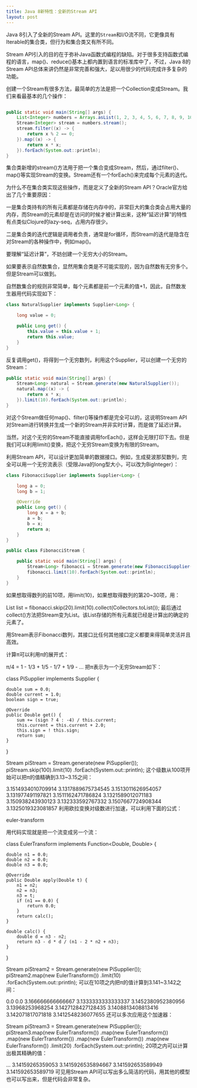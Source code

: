 ```yaml
---
title: Java 8新特性：全新的Stream API
layout: post
---
```


Java 8引入了全新的Stream API。这里的`Stream`和I/O流不同，它更像具有Iterable的集合类，但行为和集合类又有所不同。

Stream API引入的目的在于弥补Java函数式编程的缺陷。对于很多支持函数式编程的语言，map()、reduce()基本上都内置到语言的标准库中了，不过，Java 8的Stream API总体来讲仍然是非常完善和强大，足以用很少的代码完成许多复杂的功能。

创建一个Stream有很多方法，最简单的方法是把一个Collection变成Stream。我们来看最基本的几个操作：

```java

public static void main(String[] args) {
    List<Integer> numbers = Arrays.asList(1, 2, 3, 4, 5, 6, 7, 8, 9, 10);
    Stream<Integer> stream = numbers.stream();
    stream.filter((x) -> {
        return x % 2 == 0;
    }).map((x) -> {
        return x * x;
    }).forEach(System.out::println);
}

```
集合类新增的stream()方法用于把一个集合变成Stream，然后，通过filter()、map()等实现Stream的变换。Stream还有一个forEach()来完成每个元素的迭代。

为什么不在集合类实现这些操作，而是定义了全新的Stream API？Oracle官方给出了几个重要原因：

一是集合类持有的所有元素都是存储在内存中的，非常巨大的集合类会占用大量的内存，而Stream的元素却是在访问的时候才被计算出来，这种“延迟计算”的特性有点类似Clojure的lazy-seq，占用内存很少。

二是集合类的迭代逻辑是调用者负责，通常是for循环，而Stream的迭代是隐含在对Stream的各种操作中，例如map()。

要理解“延迟计算”，不妨创建一个无穷大小的Stream。

如果要表示自然数集合，显然用集合类是不可能实现的，因为自然数有无穷多个。但是Stream可以做到。

自然数集合的规则非常简单，每个元素都是前一个元素的值+1，因此，自然数发生器用代码实现如下：
```java
class NaturalSupplier implements Supplier<Long> {

    long value = 0;

    public Long get() {
        this.value = this.value + 1;
        return this.value;
    }
}
```
反复调用get()，将得到一个无穷数列，利用这个Supplier，可以创建一个无穷的Stream：

```java
public static void main(String[] args) {
    Stream<Long> natural = Stream.generate(new NaturalSupplier());
    natural.map((x) -> {
        return x * x;
    }).limit(10).forEach(System.out::println);
}
```
对这个Stream做任何map()、filter()等操作都是完全可以的，这说明Stream API对Stream进行转换并生成一个新的Stream并非实时计算，而是做了延迟计算。

当然，对这个无穷的Stream不能直接调用forEach()，这样会无限打印下去。但是我们可以利用limit()变换，把这个无穷Stream变换为有限的Stream。

利用Stream API，可以设计更加简单的数据接口。例如，生成斐波那契数列，完全可以用一个无穷流表示（受限Java的long型大小，可以改为BigInteger）：

```java
class FibonacciSupplier implements Supplier<Long> {

    long a = 0;
    long b = 1;

    @Override
    public Long get() {
        long x = a + b;
        a = b;
        b = x;
        return a;
    }
}
```

```java
public class FibonacciStream {

    public static void main(String[] args) {
        Stream<Long> fibonacci = Stream.generate(new FibonacciSupplier());
        fibonacci.limit(10).forEach(System.out::println);
    }
}
```
如果想取得数列的前10项，用limit(10)，如果想取得数列的第20~30项，用：

List<Long> list = fibonacci.skip(20).limit(10).collect(Collectors.toList());
最后通过collect()方法把Stream变为List。该List存储的所有元素就已经是计算出的确定的元素了。

用Stream表示Fibonacci数列，其接口比任何其他接口定义都要来得简单灵活并且高效。

计算π可以利用π的展开式：

π/4 = 1 - 1/3 + 1/5 - 1/7 + 1/9 - ...
把π表示为一个无穷Stream如下：

class PiSupplier implements Supplier<Double> {

    double sum = 0.0;
    double current = 1.0;
    boolean sign = true;

    @Override
    public Double get() {
        sum += (sign ? 4 : -4) / this.current;
        this.current = this.current + 2.0;
        this.sign = ! this.sign;
        return sum;
    }
}

Stream<Double> piStream = Stream.generate(new PiSupplier());
piStream.skip(100).limit(10)
        .forEach(System.out::println);
这个级数从100项开始可以把π的值精确到3.13~3.15之间：

3.1514934010709914
3.1317889675734545
3.1513011626954057
3.131977491197821
3.1511162471786824
3.1321589012071183
3.150938243930123
3.132333592767332
3.1507667724908344
3.1325019323081857
利用欧拉变换对级数进行加速，可以利用下面的公式：

euler-transform

用代码实现就是把一个流变成另一个流：

class EulerTransform implements Function<Double, Double> {

    double n1 = 0.0;
    double n2 = 0.0;
    double n3 = 0.0;

    @Override
    public Double apply(Double t) {
        n1 = n2;
        n2 = n3;
        n3 = t;
        if (n1 == 0.0) {
            return 0.0;
        }
        return calc();
    }

    double calc() {
        double d = n3 - n2;
        return n3 - d * d / (n1 - 2 * n2 + n3);
    }
}

Stream<Double> piStream2 = Stream.generate(new PiSupplier());
piStream2.map(new EulerTransform())
         .limit(10)
         .forEach(System.out::println);
可以在10项之内把π的值计算到3.141~3.142之间：

0.0
0.0
3.166666666666667
3.1333333333333337
3.1452380952380956
3.13968253968254
3.1427128427128435
3.1408813408813416
3.142071817071818
3.1412548236077655
还可以多次应用这个加速器：

Stream<Double> piStream3 = Stream.generate(new PiSupplier());
piStream3.map(new EulerTransform())
         .map(new EulerTransform())
         .map(new EulerTransform())
         .map(new EulerTransform())
         .map(new EulerTransform())
         .limit(20)
         .forEach(System.out::println);
20项之内可以计算出极其精确的值：

...
3.14159265359053
3.1415926535894667
3.141592653589949
3.141592653589719
可见用Stream API可以写出多么简洁的代码，用其他的模型也可以写出来，但是代码会非常复杂。
